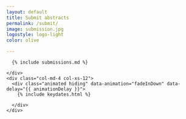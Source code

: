 ```yaml
---
layout: default
title: Submit abstracts
permalink: /submit/
image: submission.jpg
logostyle: logo-light
color: olive

---
```



<section id="submit" class="submit">
  <div class="col-lg-10 col-lg-offset-1  col-md-offset-1">
    <div class="col-md-8 col-xs-12">

      {% include submissions.md %}

    </div>
    <div class="col-md-4 col-xs-12">
      <div class="animated hiding" data-animation="fadeInDown" data-delay="{{ animationDelay }}">
        {% include keydates.html %}

      </div>
    </div>
  </div>
</section>
